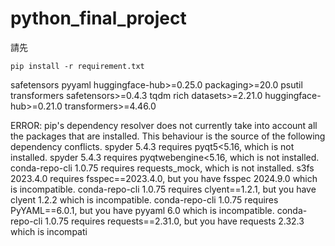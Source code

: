 # python_final_project
請先
```
pip install -r requirement.txt
```
safetensors
pyyaml
huggingface-hub>=0.25.0
packaging>=20.0
psutil
transformers
safetensors>=0.4.3
tqdm
rich
datasets>=2.21.0
huggingface-hub>=0.21.0
transformers>=4.46.0

ERROR: pip's dependency resolver does not currently take into account all the packages that are installed. This behaviour is the source of the following dependency conflicts.
spyder 5.4.3 requires pyqt5<5.16, which is not installed.
spyder 5.4.3 requires pyqtwebengine<5.16, which is not installed.
conda-repo-cli 1.0.75 requires requests_mock, which is not installed.
s3fs 2023.4.0 requires fsspec==2023.4.0, but you have fsspec 2024.9.0 which is incompatible.
conda-repo-cli 1.0.75 requires clyent==1.2.1, but you have clyent 1.2.2 which is incompatible.
conda-repo-cli 1.0.75 requires PyYAML==6.0.1, but you have pyyaml 6.0 which is incompatible.
conda-repo-cli 1.0.75 requires requests==2.31.0, but you have requests 2.32.3 which is incompati